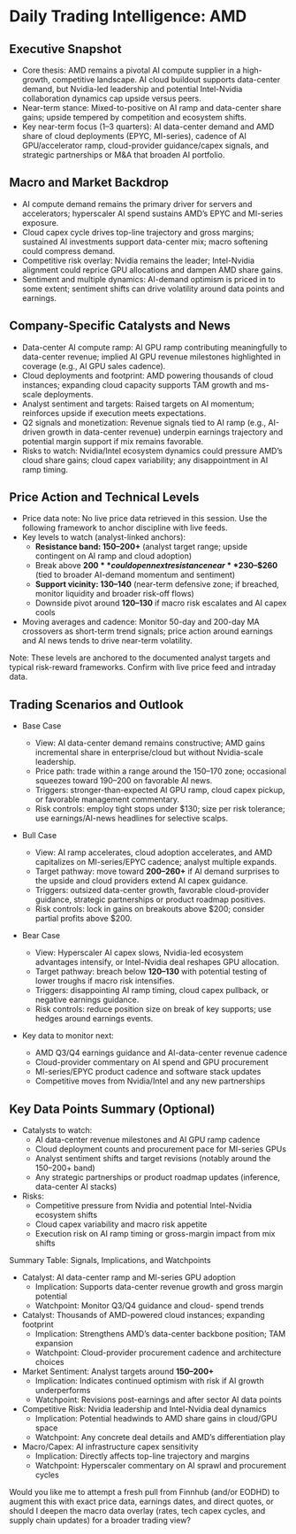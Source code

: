 # Daily Trading Intelligence: AMD

## Executive Snapshot
- Core thesis: AMD remains a pivotal AI compute supplier in a high-growth, competitive landscape. AI cloud buildout supports data-center demand, but Nvidia-led leadership and potential Intel-Nvidia collaboration dynamics cap upside versus peers.
- Near-term stance: Mixed-to-positive on AI ramp and data-center share gains; upside tempered by competition and ecosystem shifts.
- Key near-term focus (1–3 quarters): AI data-center demand and AMD share of cloud deployments (EPYC, MI-series), cadence of AI GPU/accelerator ramp, cloud-provider guidance/capex signals, and strategic partnerships or M&A that broaden AI portfolio.

## Macro and Market Backdrop
- AI compute demand remains the primary driver for servers and accelerators; hyperscaler AI spend sustains AMD’s EPYC and MI-series exposure.
- Cloud capex cycle drives top-line trajectory and gross margins; sustained AI investments support data-center mix; macro softening could compress demand.
- Competitive risk overlay: Nvidia remains the leader; Intel-Nvidia alignment could reprice GPU allocations and dampen AMD share gains.
- Sentiment and multiple dynamics: AI-demand optimism is priced in to some extent; sentiment shifts can drive volatility around data points and earnings.

## Company-Specific Catalysts and News
- Data-center AI compute ramp: AI GPU ramp contributing meaningfully to data-center revenue; implied AI GPU revenue milestones highlighted in coverage (e.g., AI GPU sales cadence).
- Cloud deployments and footprint: AMD powering thousands of cloud instances; expanding cloud capacity supports TAM growth and ms-scale deployments.
- Analyst sentiment and targets: Raised targets on AI momentum; reinforces upside if execution meets expectations.
- Q2 signals and monetization: Revenue signals tied to AI ramp (e.g., AI-driven growth in data-center revenue) underpin earnings trajectory and potential margin support if mix remains favorable.
- Risks to watch: Nvidia/Intel ecosystem dynamics could pressure AMD’s cloud share gains; cloud capex variability; any disappointment in AI ramp timing.

## Price Action and Technical Levels
- Price data note: No live price data retrieved in this session. Use the following framework to anchor discipline with live feeds.
- Key levels to watch (analyst-linked anchors):
  - **Resistance band: $150–$200+** (analyst target range; upside contingent on AI ramp and cloud adoption)
  - Break above **$200** could open next resistance near **$230–$260** (tied to broader AI-demand momentum and sentiment)
  - **Support vicinity: $130–$140** (near-term defensive zone; if breached, monitor liquidity and broader risk-off flows)
  - Downside pivot around **$120–$130** if macro risk escalates and AI capex cools
- Moving averages and cadence: Monitor 50-day and 200-day MA crossovers as short-term trend signals; price action around earnings and AI news tends to drive near-term volatility.

Note: These levels are anchored to the documented analyst targets and typical risk-reward frameworks. Confirm with live price feed and intraday data.

## Trading Scenarios and Outlook
- Base Case
  - View: AI data-center demand remains constructive; AMD gains incremental share in enterprise/cloud but without Nvidia-scale leadership.
  - Price path: trade within a range around the $150–$170 zone; occasional squeezes toward $190–$200 on favorable AI news.
  - Triggers: stronger-than-expected AI GPU ramp, cloud capex pickup, or favorable management commentary.
  - Risk controls: employ tight stops under $130; size per risk tolerance; use earnings/AI-news headlines for selective scalps.

- Bull Case
  - View: AI ramp accelerates, cloud adoption accelerates, and AMD capitalizes on MI-series/EPYC cadence; analyst multiple expands.
  - Target pathway: move toward **$200–$260+** if AI demand surprises to the upside and cloud providers extend AI capex guidance.
  - Triggers: outsized data-center growth, favorable cloud-provider guidance, strategic partnerships or product roadmap positives.
  - Risk controls: lock in gains on breakouts above $200; consider partial profits above $200.

- Bear Case
  - View: Hyperscaler AI capex slows, Nvidia-led ecosystem advantages intensify, or Intel-Nvidia deal reshapes GPU allocation.
  - Target pathway: breach below **$120–$130** with potential testing of lower troughs if macro risk intensifies.
  - Triggers: disappointing AI ramp timing, cloud capex pullback, or negative earnings guidance.
  - Risk controls: reduce position size on break of key supports; use hedges around earnings events.

- Key data to monitor next:
  - AMD Q3/Q4 earnings guidance and AI-data-center revenue cadence
  - Cloud-provider commentary on AI spend and GPU procurement
  - MI-series/EPYC product cadence and software stack updates
  - Competitive moves from Nvidia/Intel and any new partnerships

## Key Data Points Summary (Optional)
- Catalysts to watch:
  - AI data-center revenue milestones and AI GPU ramp cadence
  - Cloud deployment counts and procurement pace for MI-series GPUs
  - Analyst sentiment shifts and target revisions (notably around the $150–$200+ band)
  - Any strategic partnerships or product roadmap updates (inference, data-center AI stacks)
- Risks:
  - Competitive pressure from Nvidia and potential Intel-Nvidia ecosystem shifts
  - Cloud capex variability and macro risk appetite
  - Execution risk on AI ramp timing or gross-margin impact from mix shifts

Summary Table: Signals, Implications, and Watchpoints
- Catalyst: AI data-center ramp and MI-series GPU adoption
  - Implication: Supports data-center revenue growth and gross margin potential
  - Watchpoint: Monitor Q3/Q4 guidance and cloud- spend trends
- Catalyst: Thousands of AMD-powered cloud instances; expanding footprint
  - Implication: Strengthens AMD’s data-center backbone position; TAM expansion
  - Watchpoint: Cloud-provider procurement cadence and architecture choices
- Market Sentiment: Analyst targets around **$150–$200+**
  - Implication: Indicates continued optimism with risk if AI growth underperforms
  - Watchpoint: Revisions post-earnings and after sector AI data points
- Competitive Risk: Nvidia leadership and Intel-Nvidia deal dynamics
  - Implication: Potential headwinds to AMD share gains in cloud/GPU space
  - Watchpoint: Any concrete deal details and AMD’s differentiation play
- Macro/Capex: AI infrastructure capex sensitivity
  - Implication: Directly affects top-line trajectory and margins
  - Watchpoint: Hyperscaler commentary on AI sprawl and procurement cycles

Would you like me to attempt a fresh pull from Finnhub (and/or EODHD) to augment this with exact price data, earnings dates, and direct quotes, or should I deepen the macro data overlay (rates, tech capex cycles, and supply chain updates) for a broader trading view?